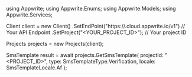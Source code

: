 using Appwrite;
using Appwrite.Enums;
using Appwrite.Models;
using Appwrite.Services;

Client client = new Client()
    .SetEndPoint("https://<REGION>.cloud.appwrite.io/v1") // Your API Endpoint
    .SetProject("<YOUR_PROJECT_ID>"); // Your project ID

Projects projects = new Projects(client);

SmsTemplate result = await projects.GetSmsTemplate(
    projectId: "<PROJECT_ID>",
    type: SmsTemplateType.Verification,
    locale: SmsTemplateLocale.Af
);